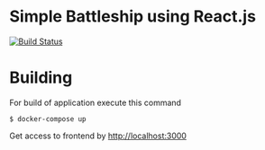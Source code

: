 # Simple Battleship using React.js

[![Build Status](https://travis-ci.org/sergeyDevjatov/battleship-react.svg?branch=master)](https://travis-ci.org/sergeyDevjatov/battleship-react)

# Building

For build of application execute this command
```
$ docker-compose up
```
Get access to frontend by [http://localhost:3000](http://localhost:3000)